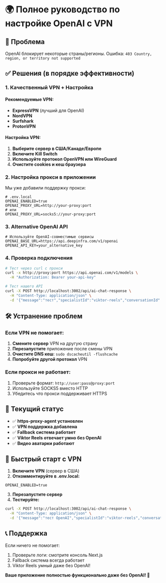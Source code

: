 # 🌍 Полное руководство по настройке OpenAI с VPN

## 🚫 Проблема
OpenAI блокирует некоторые страны/регионы. Ошибка: `403 Country, region, or territory not supported`

## ✅ Решения (в порядке эффективности)

### **1. Качественный VPN + Настройка**

#### Рекомендуемые VPN:
- **ExpressVPN** (лучший для OpenAI)
- **NordVPN** 
- **Surfshark**
- **ProtonVPN**

#### Настройка VPN:
1. **Выберите сервер в США/Канаде/Европе**
2. **Включите Kill Switch**
3. **Используйте протокол OpenVPN или WireGuard**
4. **Очистите cookies и кеш браузера**

### **2. Настройка прокси в приложении**

Мы уже добавили поддержку прокси:

```env
# .env.local
OPENAI_ENABLED=true
OPENAI_PROXY_URL=http://your-proxy:port
# или
OPENAI_PROXY_URL=socks5://your-proxy:port
```

### **3. Alternative OpenAI API**

```env
# Используйте OpenAI-совместимые сервисы
OPENAI_BASE_URL=https://api.deepinfra.com/v1/openai
OPENAI_API_KEY=your_alternative_key
```

### **4. Проверка подключения**

```bash
# Тест через curl с прокси
curl -x http://proxy:port https://api.openai.com/v1/models \
  -H "Authorization: Bearer your-api-key"

# Тест нашего API
curl -X POST http://localhost:3002/api/ai-chat-response \
  -H "Content-Type: application/json" \
  -d '{"message":"тест","specialistId":"viktor-reels","conversationId":"test","userId":"test"}'
```

## 🛠 Устранение проблем

### Если VPN не помогает:
1. **Смените сервер** VPN на другую страну
2. **Перезапустите** приложение после смены VPN
3. **Очистите DNS кеш**: `sudo dscacheutil -flushcache`
4. **Попробуйте другой протокол** VPN

### Если прокси не работает:
1. Проверьте формат: `http://user:pass@proxy:port`
2. Используйте SOCKS5 вместо HTTP
3. Убедитесь что прокси поддерживает HTTPS

## 🎯 Текущий статус

- ✅ **https-proxy-agent установлен**
- ✅ **VPN поддержка добавлена**
- ✅ **Fallback система работает**
- ✅ **Viktor Reels отвечает умно без OpenAI**
- ✅ **Видео аватарки работают**

## 🚀 Быстрый старт с VPN

1. **Включите VPN** (сервер в США)
2. **Откомментируйте в .env.local:**
```env
OPENAI_ENABLED=true
```
3. **Перезапустите сервер**
4. **Тестируйте:**
```bash
curl -X POST http://localhost:3002/api/ai-chat-response \
  -H "Content-Type: application/json" \
  -d '{"message":"тест OpenAI","specialistId":"viktor-reels","conversationId":"test","userId":"test"}'
```

## 📞 Поддержка

Если ничего не помогает:
1. Проверьте логи: смотрите консоль Next.js
2. Fallback система всегда работает
3. Viktor Reels умный даже без OpenAI!

**Ваше приложение полностью функционально даже без OpenAI! 🎉**